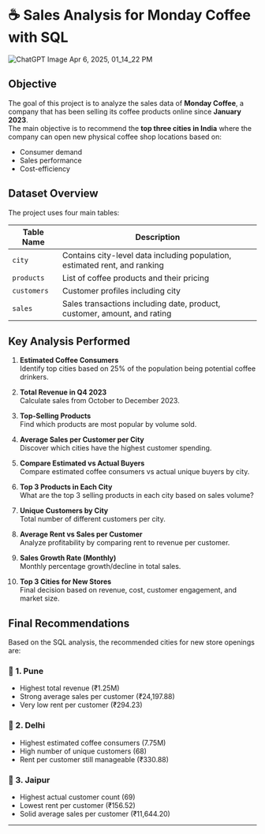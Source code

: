 # ☕ Sales Analysis for Monday Coffee with SQL
![ChatGPT Image Apr 6, 2025, 01_14_22 PM](https://github.com/user-attachments/assets/26041f8f-c1b5-4edf-9eed-a38c0e3f5af0)



##  Objective
The goal of this project is to analyze the sales data of **Monday Coffee**, a company that has been selling its coffee products online since **January 2023**.  
The main objective is to recommend the **top three cities in India** where the company can open new physical coffee shop locations based on:
- Consumer demand
- Sales performance
- Cost-efficiency

## Dataset Overview

The project uses four main tables:

| Table Name | Description |
|------------|-------------|
| `city` | Contains city-level data including population, estimated rent, and ranking |
| `products` | List of coffee products and their pricing |
| `customers` | Customer profiles including city |
| `sales` | Sales transactions including date, product, customer, amount, and rating |


## Key Analysis Performed

1. **Estimated Coffee Consumers**  
   Identify top cities based on 25% of the population being potential coffee drinkers.

2. **Total Revenue in Q4 2023**  
   Calculate sales from October to December 2023.

3. **Top-Selling Products**  
   Find which products are most popular by volume sold.

4. **Average Sales per Customer per City**  
   Discover which cities have the highest customer spending.

5. **Compare Estimated vs Actual Buyers**  
   Compare estimated coffee consumers vs actual unique buyers by city.

6. **Top 3 Products in Each City**  
   What are the top 3 selling products in each city based on sales volume?

7. **Unique Customers by City**  
   Total number of different customers per city.

8. **Average Rent vs Sales per Customer**  
   Analyze profitability by comparing rent to revenue per customer.

9. **Sales Growth Rate (Monthly)**  
   Monthly percentage growth/decline in total sales.

10. **Top 3 Cities for New Stores**  
   Final decision based on revenue, cost, customer engagement, and market size.


## Final Recommendations

Based on the SQL analysis, the recommended cities for new store openings are:

### 📍 1. Pune
- Highest total revenue (₹1.25M)
- Strong average sales per customer (₹24,197.88)
- Very low rent per customer (₹294.23)

### 📍 2. Delhi
- Highest estimated coffee consumers (7.75M)
- High number of unique customers (68)
- Rent per customer still manageable (₹330.88)

### 📍 3. Jaipur
- Highest actual customer count (69)
- Lowest rent per customer (₹156.52)
- Solid average sales per customer (₹11,644.20)

---
